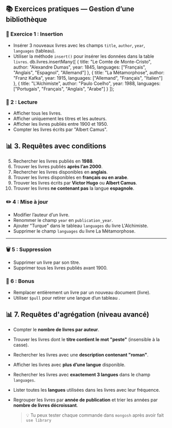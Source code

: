 ## 📚 Exercices pratiques — Gestion d’une bibliothèque

### 📘 Exercice 1 : Insertion

- Insérer 3 nouveaux livres avec les champs `title`, `author`, `year`, `languages` (tableau).
- Utiliser la méthode `insert()` pour insérer les données dans la table `livres`.
  db.livres.insertMany([
  {
  title: "Le Comte de Monte-Cristo",
  author: "Alexandre Dumas",
  year: 1845,
  languages: ["Français", "Anglais", "Espagnol", "Allemand"]
  },
  {
  title: "La Métamorphose",
  author: "Franz Kafka",
  year: 1915,
  languages: ["Allemand", "Français", "Italien"]
  },
  {
  title: "L'Alchimiste",
  author: "Paulo Coelho",
  year: 1988,
  languages: ["Portugais", "Français", "Anglais", "Arabe"]
  }
  ]);

### 📖 2 : Lecture

- Afficher tous les livres.
- Afficher uniquement les titres et les auteurs.
- Afficher les livres publiés entre 1900 et 1950.
- Compter les livres écrits par "Albert Camus".

## 📊 3. Requêtes avec conditions

5. Rechercher les livres publiés en **1988**.
6. Trouver les livres publiés **après l’an 2000**.
7. Rechercher les livres disponibles en **anglais**.
8. Trouver les livres disponibles en **français ou en arabe**.
9. Trouver les livres écrits par **Victor Hugo** ou **Albert Camus**.
10. Trouver les livres **ne contenant pas** la langue **espagnole**.

### ✏️ 4 : Mise à jour

- Modifier l’auteur d’un livre.
- Renommer le champ `year` en `publication_year`.
- Ajouter "Turque" dans le tableau `languages` du livre L'Alchimiste.
- Supprimer le champ `languages` du livre La Métamorphose.

---

### 🗑️ 5 : Suppression

- Supprimer un livre par son titre.
- Supprimer tous les livres publiés avant 1900.

### 🔄 6 : Bonus

- Remplacer entièrement un livre par un nouveau document (livre).
- Utiliser `$pull` pour retirer une langue d’un tableau .

## 📊 7. Requêtes d'agrégation (niveau avancé)

- Compter le **nombre de livres par auteur**.
- Trouver les livres dont le **titre contient le mot "peste"** (insensible à la casse).
- Rechercher les livres avec une **description contenant "roman"**.
- Afficher les livres avec **plus d’une langue** disponible.
- Rechercher les livres avec **exactement 3 langues** dans le champ `languages`.
- Lister toutes les **langues** utilisées dans les livres avec leur fréquence.
- Regrouper les livres par **année de publication** et trier les années par **nombre de livres décroissant**.



  > 💡 Tu peux tester chaque commande dans `mongosh` après avoir fait `use library`
